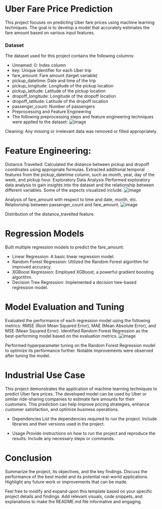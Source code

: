 # Uber Fare Price Prediction
This project focuses on predicting Uber fare prices using machine learning techniques. The goal is to develop a model that accurately estimates the fare amount based on various input features.

### Dataset
The dataset used for this project contains the following columns:

* Unnamed: 0: Index column
* key: Unique identifier for each Uber trip
* fare_amount: Fare amount (target variable)
* pickup_datetime: Date and time of the trip
* pickup_longitude: Longitude of the pickup location
* pickup_latitude: Latitude of the pickup location
* dropoff_longitude: Longitude of the dropoff location
* dropoff_latitude: Latitude of the dropoff location
* passenger_count: Number of passengers
* Preprocessing and Feature Engineering
* The following preprocessing steps and feature engineering techniques were applied to the dataset:
![image](https://github.com/Aftabbs/Uber-Fare-Price-Prediction/assets/112916888/d0f96582-b515-4006-9fe6-df98f25d2956)

Cleaning: Any missing or irrelevant data was removed or filled appropriately.

# Feature Engineering:
Distance Travelled: Calculated the distance between pickup and dropoff coordinates using appropriate formulas.
Extracted additional temporal features from the pickup_datetime column, such as month, year, day of the week, and pickup hour.
Exploratory Data Analysis
Performed exploratory data analysis to gain insights into the dataset and the relationship between different variables. Some of the aspects visualized include:
![image](https://github.com/Aftabbs/Uber-Fare-Price-Prediction/assets/112916888/2dace326-eea3-4744-80f0-074bcf20e769)

Analysis of fare_amount with respect to time and date, month, etc.
Relationship between passenger_count and fare_amount.
![image](https://github.com/Aftabbs/Uber-Fare-Price-Prediction/assets/112916888/6062442f-8317-4474-b399-057cb1ae40b1)

Distribution of the distance_travelled feature.
# Regression Models
Built multiple regression models to predict the fare_amount:

* Linear Regression: A basic linear regression model.
* Random Forest Regression: Utilized the Random Forest algorithm for improved accuracy.
* XGBoost Regression: Employed XGBoost, a powerful gradient boosting algorithm.
* Decision Tree Regression: Implemented a decision tree-based regression model.

# Model Evaluation and Tuning
Evaluated the performance of each regression model using the following metrics: RMSE (Root Mean Squared Error), MAE (Mean Absolute Error), and MSE (Mean Squared Error). Identified Random Forest Regression as the best-performing model based on the evaluation metrics.
![image](https://github.com/Aftabbs/Uber-Fare-Price-Prediction/assets/112916888/448eb96c-0ba0-4dd7-aabf-bdc31043c0b3)

Performed hyperparameter tuning on the Random Forest Regression model to optimize its performance further. Notable improvements were observed after tuning the model.

# Industrial Use Case
This project demonstrates the application of machine learning techniques to predict Uber fare prices. The developed model can be used by Uber or similar ride-sharing companies to estimate fare amounts for their customers. This prediction can help improve pricing strategies, enhance customer satisfaction, and optimize business operations.

* Dependencies
List the dependencies required to run the project. Include libraries and their versions used in the project.

* Usage
Provide instructions on how to run the project and reproduce the results. Include any necessary steps or commands.

# Conclusion
Summarize the project, its objectives, and the key findings. Discuss the performance of the best model and its potential real-world applications. Highlight any future work or improvements that can be made.

Feel free to modify and expand upon this template based on your specific project details and findings. Add relevant visuals, code snippets, and explanations to make the README.md file informative and engaging.





